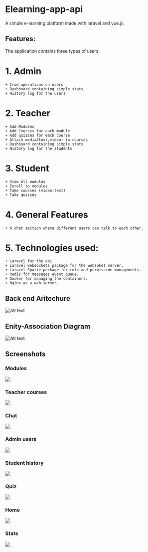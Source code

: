 # Elearning-app-api
A simple e-learning platform made with laravel and vue.js.

## Features:
The application  contains three types of users:
# 1. **Admin** 
    + Crud operations on users
    + Dashboard containing simple stats
    + History log for the users 

# 2. **Teacher** 
    + Add Modules
    + Add Courses for each module
    + Add quizzes for each course
    + Attach media(text,video) to courses
    + Dashboard containing simple stats
    + History log for the students
     
# 3. **Student**  
    + View All modules
    + Enroll to modules
    + Take courses (video,text)
    + Take quizzes

# 4. **General Features** 
    + A chat section where different users can talk to each other.

# 5. **Technologies used**:
    + Laravel for the api.
    + Laravel websockets package for the websoket server.
    + Laravel Spatie package for role and permission managements.
    + Redis for messages event queue.
    + Docker for managing the containers.
    + Nginx as a web server.

  
## Back end Aritechure  

![Alt text](images/Host.png "a title")



## Enity-Association Diagram  

![Alt text](images/diag.png "a title")

## Screenshots

### Modules
![](images/modules.png)

### Teacher courses       
![](images/teacher-courses.png)

### Chat
![](images/chat.png)

### Admin users               

![](images/admin-dashboard.png)    
### Student history            

![](images/history.png)    


### Quiz                      

![](images/quiz.png)   


### Home

![](images/home.png)

### Stats 

![](images/stats.png)